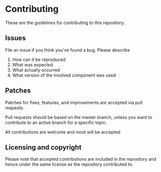 
# Contributing

These are the guidelines for contributing to this repository.

## Issues

File an issue if you think you've found a bug. Please describe

1. How can it be reproduced
1. What was expected
1. What actually occurred
1. What version of the involved component was used

## Patches

Patches for fixes, features, and improvements are accepted via pull requests.

Pull requests should be based on the master branch, unless you want to contribute to an active branch for a specific topic.

All contributions are welcome and most will be accepted

## Licensing and copyright

Please note that accepted contributions are included in the repository and hence
under the same license as the repository contributed to.
